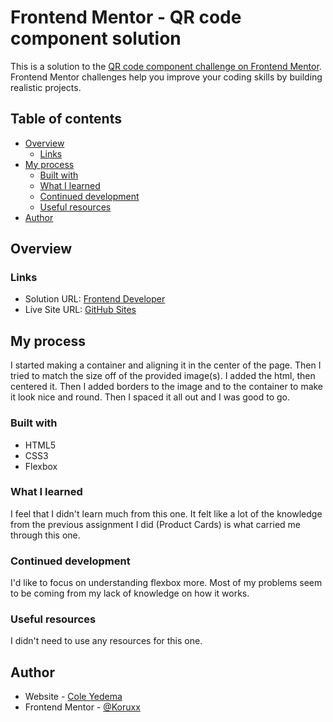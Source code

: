 # Frontend Mentor - QR code component solution

This is a solution to the [QR code component challenge on Frontend Mentor](https://www.frontendmentor.io/challenges/qr-code-component-iux_sIO_H). Frontend Mentor challenges help you improve your coding skills by building realistic projects.

## Table of contents

- [Overview](#overview)
  - [Links](#links)
- [My process](#my-process)
  - [Built with](#built-with)
  - [What I learned](#what-i-learned)
  - [Continued development](#continued-development)
  - [Useful resources](#useful-resources)
- [Author](#author)

## Overview

### Links

- Solution URL: [Frontend Developer](https://www.frontendmentor.io/solutions/qr-code-component-using-html5-css3-flexbox-7ljrtjgxvN)
- Live Site URL: [GitHub Sites](https://koruxx.github.io/QR-Code-Component/)

## My process
I started making a container and aligning it in the center of the page. Then I tried to match the size off of the provided image(s). I added the html, then centered it. Then I added borders to the image and to the container to make it look nice and round. Then I spaced it all out and I was good to go.

### Built with

- HTML5
- CSS3
- Flexbox

### What I learned

I feel that I didn't learn much from this one. It felt like a lot of the knowledge from the previous assignment I did (Product Cards) is what carried me through this one.

### Continued development

I'd like to focus on understanding flexbox more. Most of my problems seem to be coming from my lack of knowledge on how it works.

### Useful resources

I didn't need to use any resources for this one.

## Author

- Website - [Cole Yedema](https://www.coleyedema.com)
- Frontend Mentor - [@Koruxx](https://www.frontendmentor.io/profile/Koruxx)
